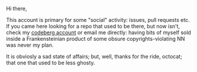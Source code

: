 Hi there, 

This account is primary for some "social" activity: issues, pull requests etc. If you came here looking for a repo that used to be there, but now isn't, check my [codeberg account](https://codeberg.org/vleugelcomplement) or email me directly: having bits of myself sold inside a Frankensteinian product of some obsure copyrights-violating NN was never my plan.

It is obviosly a sad state of affairs; but, well, thanks for the ride, octocat; that one that used to be less ghosty. 

<!---
taxus-d/taxus-d is a ✨ special ✨ repository because its `README.md` (this file) appears on your GitHub profile.
You can click the Preview link to take a look at your changes.
--->

